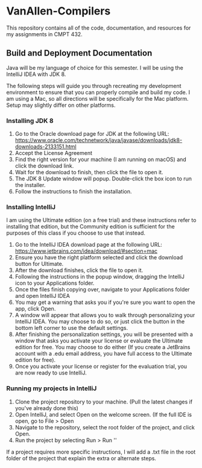 # VanAllen-Compilers

This repository contains all of the code, documentation, and resources for my assignments in CMPT 432.

## Build and Deployment Documentation

Java will be my language of choice for this semester. I will be using the IntelliJ IDEA with JDK 8.

The following steps will guide you through recreating my development environment to ensure that you can properly compile and build my code. I am using a Mac, so all directions will be specifically for the Mac platform. Setup may slightly differ on other platforms.

### Installing JDK 8

1. Go to the Oracle download page for JDK at the following URL: https://www.oracle.com/technetwork/java/javase/downloads/jdk8-downloads-2133151.html
2. Accept the License Agreement
3. Find the right version for your machine (I am running on macOS) and click the download link.
4. Wait for the download to finish, then click the file to open it.
5. The JDK 8 Update window will popup. Double-click the box icon to run the installer.
6. Follow the instructions to finish the installation.

### Installing IntelliJ

I am using the Ultimate edition (on a free trial) and these instructions refer to installing that edition, but the Community edition is sufficient for the purposes of this class if you choose to use that instead.

1. Go to the IntelliJ IDEA download page at the following URL: https://www.jetbrains.com/idea/download/#section=mac
2. Ensure you have the right platform selected and click the download button for Ultimate.
3. After the download finishes, click the file to open it.
4. Following the instructions in the popup window, dragging the IntelliJ icon to your Applications folder.
5. Once the files finish copying over, navigate to your Applications folder and open IntelliJ IDEA
6. You may get a warning that asks you if you're sure you want to open the app, click Open.
7. A window will appear that allows you to walk through personalizing your IntelliJ IDEA. You may choose to do so, or just click the button in the bottom left corner to use the default settings.
8. After finishing the personalization settings, you will be presented with a window that asks you activate your license or evaluate the Ultimate edition for free. You may choose to do either (If you create a JetBrains account with a .edu email address, you have full access to the Ultimate edition for free).
9. Once you activate your license or register for the evaluation trial, you are now ready to use IntelliJ.

### Running my projects in IntelliJ

1. Clone the project repository to your machine. (Pull the latest changes if you've already done this)
2. Open IntelliJ, and select Open on the welcome screen. (If the full IDE is open, go to File > Open
3. Navigate to the repository, select the root folder of the project, and click Open.
4. Run the project by selecting Run > Run '<class name>'
  
If a project requires more specific instructions, I will add a .txt file in the root folder of the project that explain the extra or alternate steps.
